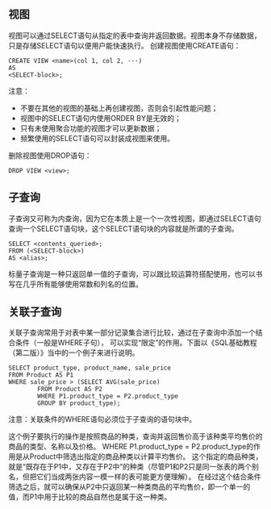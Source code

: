 ## 视图

视图可以通过SELECT语句从指定的表中查询并返回数据。视图本身不存储数据，只是存储SELECT语句以便用户能快速执行。 创建视图使用CREATE语句：

```
CREATE VIEW <name>(col 1, col 2, ···)
AS
<SELECT-block>;
```

注意：
+ 不要在其他的视图的基础上再创建视图，否则会引起性能问题；
+ 视图中的SELECT语句内使用ORDER BY是无效的；
+ 只有未使用聚合功能的视图才可以更新数据；
+ 频繁使用的SELECT语句可以封装成视图来使用。

删除视图使用DROP语句：

```
DROP VIEW <view>;
```

## 子查询

子查询又可称为内查询，因为它在本质上是一个一次性视图，即通过SELECT语句查询一个SELECT语句块，这个SELECT语句块的内容就是所谓的子查询。

```
SELECT <contents_queried>;
FROM (<SELECT-block>)
AS <alias>;
```

标量子查询是一种只返回单一值的子查询，可以跟比较运算符搭配使用，也可以书写在几乎所有能够使用常数和列名的位置。

## 关联子查询

关联子查询常用于对表中某一部分记录集合进行比较，通过在子查询中添加一个结合条件（一般是WHERE子句）， 可以实现“限定”的作用。下面以《SQL基础教程（第二版）》当中的一个例子来进行说明。

```
SELECT product_type, product_name, sale_price
FROM Product AS P1
WHERE sale_price > (SELECT AVG(sale_price)
        FROM Product AS P2
        WHERE P1.product_type = P2.product_type
        GROUP BY product_type);
```

注意：关联条件的WHERE语句必须位于子查询的语句块中。

这个例子要执行的操作是按照商品的种类，查询并返回售价高于该种类平均售价的商品的类型、名称以及价格。 WHERE P1.product_type = P2.product_type的作用是从Product中筛选出指定的商品种类以计算平均售价。 这个指定的商品种类，就是“既存在于P1中，又存在于P2中”的种类（尽管P1和P2只是同一张表的两个别名，但把它们当成两张内容一模一样的表可能更方便理解）。 在经过这个结合条件筛选之后，就可以确保从P2中只返回某一种类商品的平均售价，即一个单一的值，而P1中用于比较的商品自然也是属于这一种类。